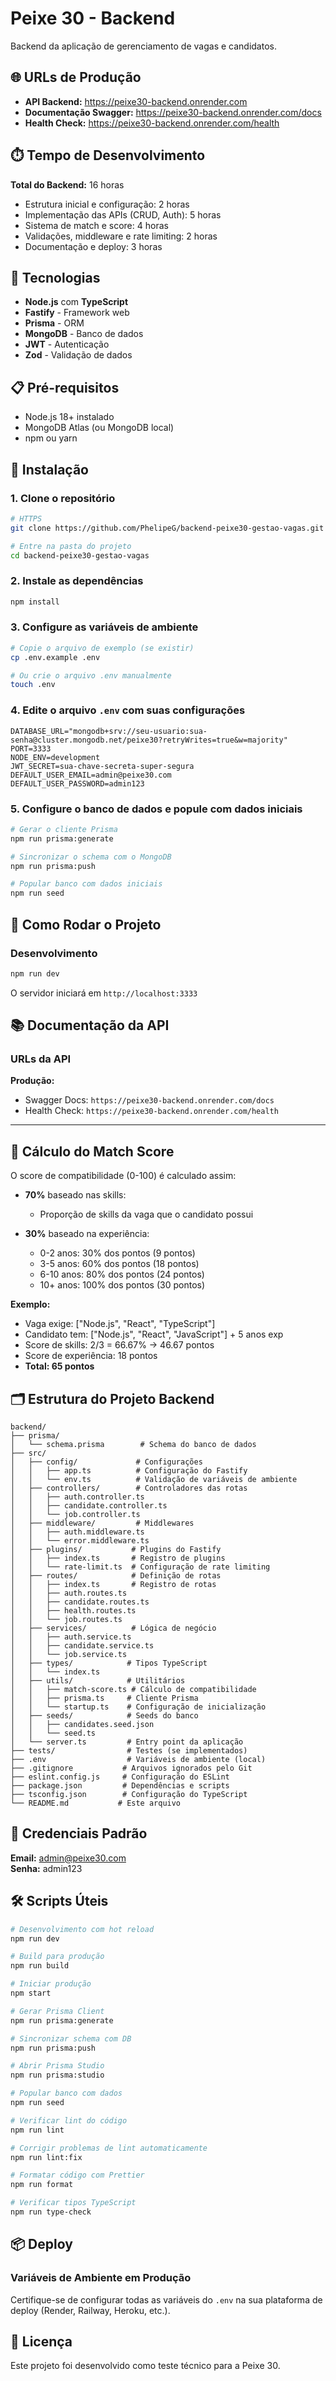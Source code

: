 # Peixe 30 - Backend

Backend da aplicação de gerenciamento de vagas e candidatos.

## 🌐 URLs de Produção

- **API Backend:** https://peixe30-backend.onrender.com
- **Documentação Swagger:** https://peixe30-backend.onrender.com/docs
- **Health Check:** https://peixe30-backend.onrender.com/health

## ⏱️ Tempo de Desenvolvimento

**Total do Backend:** 16 horas
- Estrutura inicial e configuração: 2 horas
- Implementação das APIs (CRUD, Auth): 5 horas
- Sistema de match e score: 4 horas
- Validações, middleware e rate limiting: 2 horas
- Documentação e deploy: 3 horas

## 🚀 Tecnologias

- **Node.js** com **TypeScript**
- **Fastify** - Framework web
- **Prisma** - ORM
- **MongoDB** - Banco de dados
- **JWT** - Autenticação
- **Zod** - Validação de dados

## 📋 Pré-requisitos

- Node.js 18+ instalado
- MongoDB Atlas (ou MongoDB local)
- npm ou yarn

## 🔧 Instalação

### 1. Clone o repositório

```bash
# HTTPS
git clone https://github.com/PhelipeG/backend-peixe30-gestao-vagas.git

# Entre na pasta do projeto
cd backend-peixe30-gestao-vagas
```

### 2. Instale as dependências

```bash
npm install
```

### 3. Configure as variáveis de ambiente

```bash
# Copie o arquivo de exemplo (se existir)
cp .env.example .env

# Ou crie o arquivo .env manualmente
touch .env
```

### 4. Edite o arquivo `.env` com suas configurações
```env
DATABASE_URL="mongodb+srv://seu-usuario:sua-senha@cluster.mongodb.net/peixe30?retryWrites=true&w=majority"
PORT=3333
NODE_ENV=development
JWT_SECRET=sua-chave-secreta-super-segura
DEFAULT_USER_EMAIL=admin@peixe30.com
DEFAULT_USER_PASSWORD=admin123
```

### 5. Configure o banco de dados e popule com dados iniciais

```bash
# Gerar o cliente Prisma
npm run prisma:generate

# Sincronizar o schema com o MongoDB
npm run prisma:push

# Popular banco com dados iniciais
npm run seed
```

## 🎯 Como Rodar o Projeto

### Desenvolvimento
```bash
npm run dev
```
O servidor iniciará em `http://localhost:3333`

## 📚 Documentação da API

### URLs da API

**Produção:**
- Swagger Docs: `https://peixe30-backend.onrender.com/docs`
- Health Check: `https://peixe30-backend.onrender.com/health`
---

## 🧮 Cálculo do Match Score

O score de compatibilidade (0-100) é calculado assim:

- **70%** baseado nas skills:
  - Proporção de skills da vaga que o candidato possui
  
- **30%** baseado na experiência:
  - 0-2 anos: 30% dos pontos (9 pontos)
  - 3-5 anos: 60% dos pontos (18 pontos)
  - 6-10 anos: 80% dos pontos (24 pontos)
  - 10+ anos: 100% dos pontos (30 pontos)

**Exemplo:**
- Vaga exige: ["Node.js", "React", "TypeScript"]
- Candidato tem: ["Node.js", "React", "JavaScript"] + 5 anos exp
- Score de skills: 2/3 = 66.67% → 46.67 pontos
- Score de experiência: 18 pontos
- **Total: 65 pontos**

## 🗂️ Estrutura do Projeto Backend

```
backend/
├── prisma/
│   └── schema.prisma        # Schema do banco de dados
├── src/
│   ├── config/             # Configurações
│   │   ├── app.ts          # Configuração do Fastify
│   │   └── env.ts          # Validação de variáveis de ambiente
│   ├── controllers/        # Controladores das rotas
│   │   ├── auth.controller.ts
│   │   ├── candidate.controller.ts
│   │   └── job.controller.ts
│   ├── middleware/         # Middlewares
│   │   ├── auth.middleware.ts
│   │   └── error.middleware.ts
│   ├── plugins/           # Plugins do Fastify
│   │   ├── index.ts       # Registro de plugins
│   │   └── rate-limit.ts  # Configuração de rate limiting
│   ├── routes/            # Definição de rotas
│   │   ├── index.ts       # Registro de rotas
│   │   ├── auth.routes.ts
│   │   ├── candidate.routes.ts
│   │   ├── health.routes.ts
│   │   └── job.routes.ts
│   ├── services/          # Lógica de negócio
│   │   ├── auth.service.ts
│   │   ├── candidate.service.ts
│   │   └── job.service.ts
│   ├── types/            # Tipos TypeScript
│   │   └── index.ts
│   ├── utils/            # Utilitários
│   │   ├── match-score.ts # Cálculo de compatibilidade
│   │   ├── prisma.ts     # Cliente Prisma
│   │   └── startup.ts    # Configuração de inicialização
│   ├── seeds/            # Seeds do banco
│   │   ├── candidates.seed.json
│   │   └── seed.ts
│   └── server.ts         # Entry point da aplicação
├── tests/                # Testes (se implementados)
├── .env                  # Variáveis de ambiente (local)
├── .gitignore           # Arquivos ignorados pelo Git
├── eslint.config.js     # Configuração do ESLint
├── package.json         # Dependências e scripts
├── tsconfig.json        # Configuração do TypeScript
└── README.md           # Este arquivo
```

## 🔐 Credenciais Padrão

**Email:** admin@peixe30.com  
**Senha:** admin123

## 🛠️ Scripts Úteis

```bash
# Desenvolvimento com hot reload
npm run dev

# Build para produção
npm run build

# Iniciar produção
npm start

# Gerar Prisma Client
npm run prisma:generate

# Sincronizar schema com DB
npm run prisma:push

# Abrir Prisma Studio
npm run prisma:studio

# Popular banco com dados
npm run seed

# Verificar lint do código
npm run lint

# Corrigir problemas de lint automaticamente
npm run lint:fix

# Formatar código com Prettier
npm run format

# Verificar tipos TypeScript
npm run type-check
```

## 📦 Deploy

### Variáveis de Ambiente em Produção

Certifique-se de configurar todas as variáveis do `.env` na sua plataforma de deploy (Render, Railway, Heroku, etc.).

## 📝 Licença

Este projeto foi desenvolvido como teste técnico para a Peixe 30.